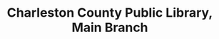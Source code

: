 ---
layout: repo
title: "Charleston County Public Library, Main Branch"
id: 1954
permalink: repos/1954/
---